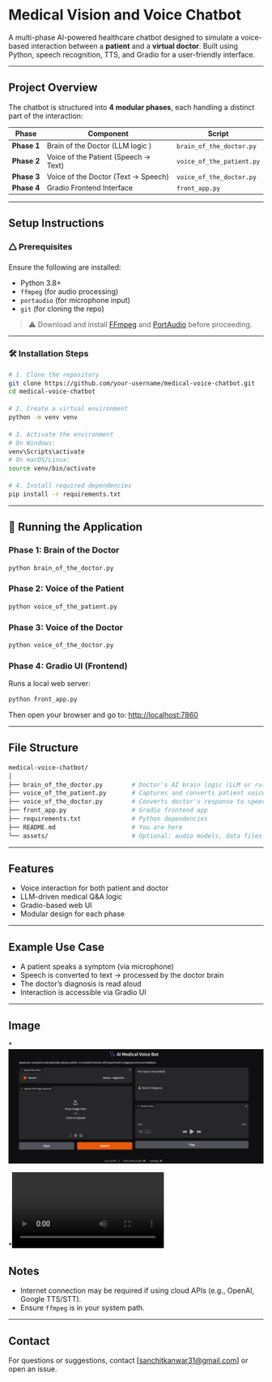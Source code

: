 # Medical Vision and Voice Chatbot

A multi-phase AI-powered healthcare chatbot designed to simulate a voice-based interaction between a **patient** and a **virtual doctor**. Built using Python, speech recognition, TTS, and Gradio for a user-friendly interface.

---

##  Project Overview

The chatbot is structured into **4 modular phases**, each handling a distinct part of the interaction:

| Phase       | Component                             | Script                    |
| ----------- | --------------------------------------| ------------------------- |
| **Phase 1** |  Brain of the Doctor (LLM logic )     | `brain_of_the_doctor.py`  |
| **Phase 2** |  Voice of the Patient (Speech → Text) | `voice_of_the_patient.py` |
| **Phase 3** |  Voice of the Doctor (Text → Speech)  | `voice_of_the_doctor.py`  |
| **Phase 4** |  Gradio Frontend Interface            | `front_app.py`            |

---

##  Setup Instructions

### 🛆 Prerequisites

Ensure the following are installed:

* Python 3.8+
* `ffmpeg` (for audio processing)
* `portaudio` (for microphone input)
* `git` (for cloning the repo)

> ⚠️ Download and install [FFmpeg](https://ffmpeg.org/download.html) and [PortAudio](http://www.portaudio.com/download.html) before proceeding.

---

### 🛠️ Installation Steps

```bash
# 1. Clone the repository
git clone https://github.com/your-username/medical-voice-chatbot.git
cd medical-voice-chatbot

# 2. Create a virtual environment
python -m venv venv

# 3. Activate the environment
# On Windows:
venv\Scripts\activate
# On macOS/Linux:
source venv/bin/activate

# 4. Install required dependencies
pip install -r requirements.txt
```

---

## 🧪 Running the Application

### Phase 1: Brain of the Doctor

```bash
python brain_of_the_doctor.py
```

### Phase 2: Voice of the Patient

```bash
python voice_of_the_patient.py
```

### Phase 3: Voice of the Doctor

```bash
python voice_of_the_doctor.py
```

### Phase 4: Gradio UI (Frontend)

Runs a local web server:

```bash
python front_app.py
```

Then open your browser and go to: [http://localhost:7860](http://localhost:7860)

---

##  File Structure

```bash
medical-voice-chatbot/
│
├── brain_of_the_doctor.py        # Doctor's AI brain logic (LLM or rule-based)
├── voice_of_the_patient.py       # Captures and converts patient voice to text
├── voice_of_the_doctor.py        # Converts doctor's response to speech
├── front_app.py                  # Gradio frontend app
├── requirements.txt              # Python dependencies
├── README.md                     # You are here
└── assets/                       # Optional: audio models, data files
```

---

##  Features

*  Voice interaction for both patient and doctor
*  LLM-driven medical Q\&A logic
*  Gradio-based web UI
*  Modular design for each phase

---

##  Example Use Case

* A patient speaks a symptom (via microphone)
* Speech is converted to text → processed by the doctor brain
* The doctor’s diagnosis is read aloud
* Interaction is accessible via Gradio UI

---

## Image

*![alt text](image.png)

*<video controls src="demo_medical.mp4" title="Demo Video"></video>

##  Notes

* Internet connection may be required if using cloud APIs (e.g., OpenAI, Google TTS/STT).
* Ensure `ffmpeg` is in your system path.

---

##  Contact

For questions or suggestions, contact \[[sanchitkanwar31@gmail.com](mailto:sanchitkanwar31@gmail.com)] or open an issue.
